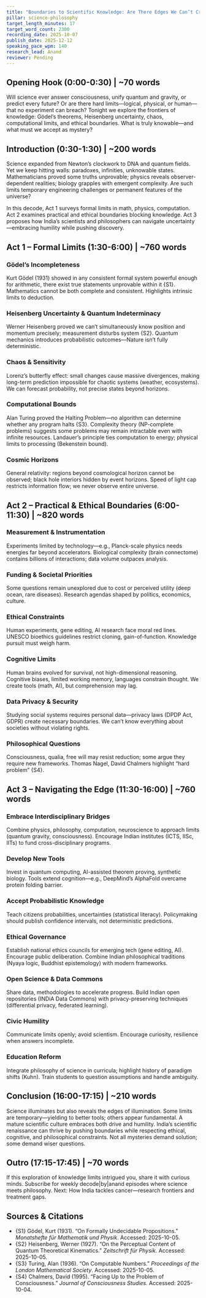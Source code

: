 ```yaml
---
title: "Boundaries to Scientific Knowledge: Are There Edges We Can’t Cross?"
pillar: science-philosophy
target_length_minutes: 17
target_word_count: 2300
recording_date: 2025-10-07
publish_date: 2025-12-12
speaking_pace_wpm: 140
research_lead: Anand
reviewer: Pending
---
```


## Opening Hook (0:00-0:30) | ~70 words
Will science ever answer consciousness, unify quantum and gravity, or predict every future? Or are there hard limits—logical, physical, or human—that no experiment can breach? Tonight we explore the frontiers of knowledge: Gödel’s theorems, Heisenberg uncertainty, chaos, computational limits, and ethical boundaries. What is truly knowable—and what must we accept as mystery?

## Introduction (0:30-1:30) | ~200 words
Science expanded from Newton’s clockwork to DNA and quantum fields. Yet we keep hitting walls: paradoxes, infinities, unknowable states. Mathematicians proved some truths unprovable; physics reveals observer-dependent realities; biology grapples with emergent complexity. Are such limits temporary engineering challenges or permanent features of the universe?

In this decode, Act 1 surveys formal limits in math, physics, computation. Act 2 examines practical and ethical boundaries blocking knowledge. Act 3 proposes how India’s scientists and philosophers can navigate uncertainty—embracing humility while pushing discovery.

## Act 1 – Formal Limits (1:30-6:00) | ~760 words
### Gödel’s Incompleteness
Kurt Gödel (1931) showed in any consistent formal system powerful enough for arithmetic, there exist true statements unprovable within it {S1}. Mathematics cannot be both complete and consistent. Highlights intrinsic limits to deduction.

### Heisenberg Uncertainty & Quantum Indeterminacy
Werner Heisenberg proved we can’t simultaneously know position and momentum precisely; measurement disturbs system {S2}. Quantum mechanics introduces probabilistic outcomes—Nature isn’t fully deterministic.

### Chaos & Sensitivity
Lorenz’s butterfly effect: small changes cause massive divergences, making long-term prediction impossible for chaotic systems (weather, ecosystems). We can forecast probability, not precise states beyond horizons.

### Computational Bounds
Alan Turing proved the Halting Problem—no algorithm can determine whether any program halts {S3}. Complexity theory (NP-complete problems) suggests some problems may remain intractable even with infinite resources. Landauer’s principle ties computation to energy; physical limits to processing (Bekenstein bound).

### Cosmic Horizons
General relativity: regions beyond cosmological horizon cannot be observed; black hole interiors hidden by event horizons. Speed of light cap restricts information flow; we never observe entire universe.

## Act 2 – Practical & Ethical Boundaries (6:00-11:30) | ~820 words
### Measurement & Instrumentation
Experiments limited by technology—e.g., Planck-scale physics needs energies far beyond accelerators. Biological complexity (brain connectome) contains billions of interactions; data volume outpaces analysis.

### Funding & Societal Priorities
Some questions remain unexplored due to cost or perceived utility (deep ocean, rare diseases). Research agendas shaped by politics, economics, culture.

### Ethical Constraints
Human experiments, gene editing, AI research face moral red lines. UNESCO bioethics guidelines restrict cloning, gain-of-function. Knowledge pursuit must weigh harm.

### Cognitive Limits
Human brains evolved for survival, not high-dimensional reasoning. Cognitive biases, limited working memory, languages constrain thought. We create tools (math, AI), but comprehension may lag.

### Data Privacy & Security
Studying social systems requires personal data—privacy laws (DPDP Act, GDPR) create necessary boundaries. We can’t know everything about societies without violating rights.

### Philosophical Questions
Consciousness, qualia, free will may resist reduction; some argue they require new frameworks. Thomas Nagel, David Chalmers highlight “hard problem” {S4}.

## Act 3 – Navigating the Edge (11:30-16:00) | ~760 words
### Embrace Interdisciplinary Bridges
Combine physics, philosophy, computation, neuroscience to approach limits (quantum gravity, consciousness). Encourage Indian institutes (ICTS, IISc, IITs) to fund cross-disciplinary programs.

### Develop New Tools
Invest in quantum computing, AI-assisted theorem proving, synthetic biology. Tools extend cognition—e.g., DeepMind’s AlphaFold overcame protein folding barrier.

### Accept Probabilistic Knowledge
Teach citizens probabilities, uncertainties (statistical literacy). Policymaking should publish confidence intervals, not deterministic predictions.

### Ethical Governance
Establish national ethics councils for emerging tech (gene editing, AI). Encourage public deliberation. Combine Indian philosophical traditions (Nyaya logic, Buddhist epistemology) with modern frameworks.

### Open Science & Data Commons
Share data, methodologies to accelerate progress. Build Indian open repositories (INDiA Data Commons) with privacy-preserving techniques (differential privacy, federated learning).

### Civic Humility
Communicate limits openly; avoid scientism. Encourage curiosity, resilience when answers incomplete.

### Education Reform
Integrate philosophy of science in curricula; highlight history of paradigm shifts (Kuhn). Train students to question assumptions and handle ambiguity.

## Conclusion (16:00-17:15) | ~210 words
Science illuminates but also reveals the edges of illumination. Some limits are temporary—yielding to better tools; others appear fundamental. A mature scientific culture embraces both drive and humility. India’s scientific renaissance can thrive by pushing boundaries while respecting ethical, cognitive, and philosophical constraints. Not all mysteries demand solution; some demand wiser questions.

## Outro (17:15-17:45) | ~70 words
If this exploration of knowledge limits intrigued you, share it with curious minds. Subscribe for weekly decode|by|anand episodes where science meets philosophy. Next: How India tackles cancer—research frontiers and treatment gaps.

## Sources & Citations
- {S1} Gödel, Kurt (1931). “On Formally Undecidable Propositions.” *Monatshefte für Mathematik und Physik*. Accessed: 2025-10-05.
- {S2} Heisenberg, Werner (1927). “On the Perceptual Content of Quantum Theoretical Kinematics.” *Zeitschrift für Physik*. Accessed: 2025-10-05.
- {S3} Turing, Alan (1936). “On Computable Numbers.” *Proceedings of the London Mathematical Society*. Accessed: 2025-10-05.
- {S4} Chalmers, David (1995). “Facing Up to the Problem of Consciousness.” *Journal of Consciousness Studies*. Accessed: 2025-10-04.
